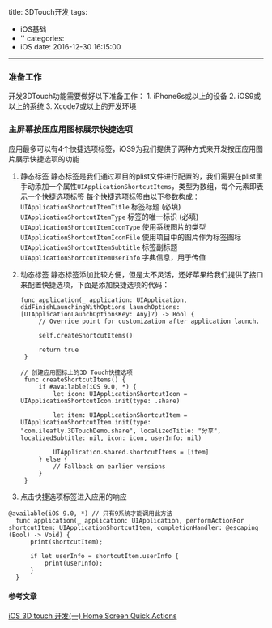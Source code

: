 title: 3DTouch开发
tags:
  - iOS基础
  - ''
categories:
  - iOS
date: 2016-12-30 16:15:00
---

### 准备工作
开发3DTouch功能需要做好以下准备工作：
    1. iPhone6s或以上的设备
    2. iOS9或以上的系统
    3. Xcode7或以上的开发环境

### 主屏幕按压应用图标展示快捷选项
应用最多可以有4个快捷选项标签，iOS9为我们提供了两种方式来开发按压应用图片展示快捷选项的功能
1. 静态标签
   静态标签是我们通过项目的plist文件进行配置的，我们需要在plist里手动添加一个属性`UIApplicationShortcutItems`，类型为数组，每个元素即表示一个快捷选项标签
   每个快捷选项标签由以下参数构成：
   `UIApplicationShortcutItemTitle` 标签标题 (必填)
   `UIApplicationShortcutItemType` 标签的唯一标识 (必填)
   `UIApplicationShortcutItemIconType` 使用系统图片的类型
   `UIApplicationShortcutItemIconFile` 使用项目中的图片作为标签图标
   `UIApplicationShortcutItemSubtitle` 标签副标题
   `UIApplicationShortcutItemUserInfo` 字典信息，用于传值

2. 动态标签
   静态标签添加比较方便，但是太不灵活，还好苹果给我们提供了接口来配置快捷选项，下面是添加快捷选项的代码：
   ```
   func application(_ application: UIApplication, didFinishLaunchingWithOptions launchOptions: [UIApplicationLaunchOptionsKey: Any]?) -> Bool {
        // Override point for customization after application launch.
        
        self.createShortcutItems()
        
        return true
    }

   // 创建应用图标上的3D Touch快捷选项
    func createShortcutItems() {
        if #available(iOS 9.0, *) {
            let icon: UIApplicationShortcutIcon = UIApplicationShortcutIcon.init(type: .share)
            
            let item: UIApplicationShortcutItem = UIApplicationShortcutItem.init(type: "com.ileafly.3DTouchDemo.share", localizedTitle: "分享", localizedSubtitle: nil, icon: icon, userInfo: nil)
            
            UIApplication.shared.shortcutItems = [item]
        } else {
            // Fallback on earlier versions
        }
    }
   ```

3. 点击快捷选项标签进入应用的响应

  ```
  @available(iOS 9.0, *) // 只有9系统才能调用此方法
    func application(_ application: UIApplication, performActionFor shortcutItem: UIApplicationShortcutItem, completionHandler: @escaping (Bool) -> Void) {
        print(shortcutItem);
        
        if let userInfo = shortcutItem.userInfo {
            print(userInfo);
        }
    }

  ```
  
  #### 参考文章
  
  [iOS 3D touch 开发(一) Home Screen Quick Actions](http://liuyanwei.jumppo.com/2016/03/21/iOS-3DTouch-1.html)

